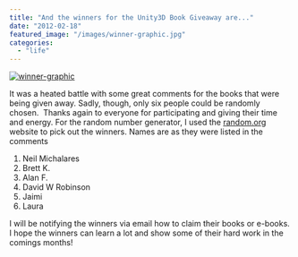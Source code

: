 ```yaml
---
title: "And the winners for the Unity3D Book Giveaway are..."
date: "2012-02-18"
featured_image: "/images/winner-graphic.jpg"
categories: 
  - "life"
---
```


[![](/images/winner-graphic.jpg "winner-graphic")](http://blog.scottpetrovic.com/wp-content/uploads/2012/02/winner-graphic.jpg)

It was a heated battle with some great comments for the books that were being given away. Sadly, though, only six people could be randomly chosen.  Thanks again to everyone for participating and giving their time and energy. For the random number generator, I used the [random.org](http://www.random.org/) website to pick out the winners. Names are as they were listed in the comments

1. Neil Michalares
2. Brett K.
3. Alan F.
4. David W Robinson
5. Jaimi
6. Laura

I will be notifying the winners via email how to claim their books or e-books. I hope the winners can learn a lot and show some of their hard work in the comings months!
